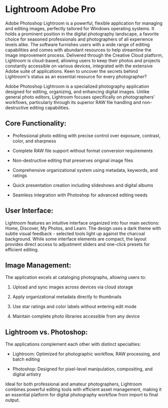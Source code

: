 # Lightroom Adobe Pro 
Adobe Photoshop Lightroom is a powerful, flexible application for managing and editing images, perfectly tailored for Windows operating systems. It holds a prominent position in the digital photography landscape, a favorite choice for seasoned professionals and photographers of all experience levels alike. The software furnishes users with a wide range of editing capabilities and comes with abundant resources to help streamline the image improvement process. Delivered through the Creative Cloud platform, Lightroom is cloud-based, allowing users to keep their photos and projects constantly accessible on various devices, integrated with the extensive Adobe suite of applications. Keen to uncover the secrets behind Lightroom's status as an essential resource for every photographer?


Adobe Photoshop Lightroom is a specialized photography application designed for editing, organizing, and enhancing digital images. Unlike general photo editors, Lightroom focuses specifically on photographers' workflows, particularly through its superior RAW file handling and non-destructive editing capabilities.

## Core Functionality:

- Professional photo editing with precise control over exposure, contrast, color, and sharpness

- Complete RAW file support without format conversion requirements

- Non-destructive editing that preserves original image files

- Comprehensive organizational system using metadata, keywords, and ratings

- Quick presentation creation including slideshows and digital albums

- Seamless integration with Photoshop for advanced editing needs

## User Interface:
Lightroom features an intuitive interface organized into four main sections: Home, Discover, My Photos, and Learn. The design uses a dark theme with subtle visual feedback - selected tools light up against the charcoal background. While some interface elements are compact, the layout provides direct access to adjustment sliders and one-click presets for efficient editing.

## Image Management:
The application excels at cataloging photographs, allowing users to:

1. Upload and sync images across devices via cloud storage

2. Apply organizational metadata directly to thumbnails

3. Use star ratings and color labels without entering edit mode

4. Maintain complete photo libraries accessible from any device

## Lightroom vs. Photoshop:
The applications complement each other with distinct specialties:

- Lightroom: Optimized for photographic workflow, RAW processing, and batch editing

- Photoshop: Designed for pixel-level manipulation, compositing, and digital artistry

Ideal for both professional and amateur photographers, Lightroom combines powerful editing tools with efficient asset management, making it an essential platform for digital photography workflow from import to final output.

